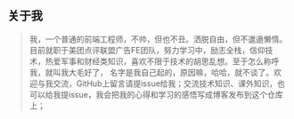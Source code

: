 ## 关于我> 我，一个普通的前端工程师，不帅，但也不丑。洒脱自由，但不邋遢懒惰。目前就职于美团点评联盟广告FE团队，努力学习中，励志全栈，信仰技术，热爱军事和财经类知识，喜欢不限于技术的胡思乱想。至于怎么称呼我，就叫我大毛好了，名字是我自己起的，原因嘛，哈哈，就不谈了。欢迎与我交流，GitHub上留言请提issue给我；交流技术知识、课外知识，也可以给我提issue，我会把我的心得和学习的感悟写成博客发布到这个仓库上；